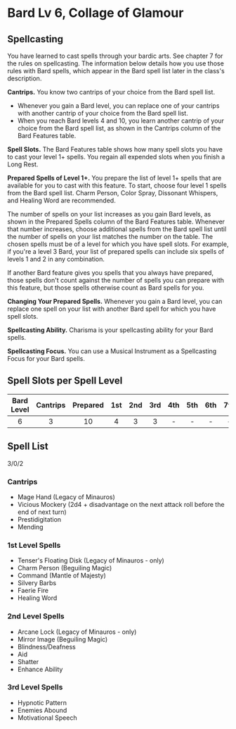 # Bard Lv 6, Collage of Glamour

## Spellcasting

You have learned to cast spells through your bardic arts. See chapter 7 for the rules on spellcasting. The information below details how you use those rules with Bard spells, which appear in the Bard spell list later in the class's description.

**Cantrips.** You know two cantrips of your choice from the Bard spell list.
- Whenever you gain a Bard level, you can replace one of your cantrips with another cantrip of your choice from the Bard spell list.
- When you reach Bard levels 4 and 10, you learn another cantrip of your choice from the Bard spell list, as shown in the Cantrips column of the Bard Features table.

**Spell Slots.** The Bard Features table shows how many spell slots you have to cast your level 1+ spells. You regain all expended slots when you finish a Long Rest.

**Prepared Spells of Level 1+.** You prepare the list of level 1+ spells that are available for you to cast with this feature. To start, choose four level 1 spells from the Bard spell list. Charm Person, Color Spray, Dissonant Whispers, and Healing Word are recommended.

The number of spells on your list increases as you gain Bard levels, as shown in the Prepared Spells column of the Bard Features table. Whenever that number increases, choose additional spells from the Bard spell list until the number of spells on your list matches the number on the table. The chosen spells must be of a level for which you have spell slots. For example, if you're a level 3 Bard, your list of prepared spells can include six spells of levels 1 and 2 in any combination.

If another Bard feature gives you spells that you always have prepared, those spells don't count against the number of spells you can prepare with this feature, but those spells otherwise count as Bard spells for you.

**Changing Your Prepared Spells.** Whenever you gain a Bard level, you can replace one spell on your list with another Bard spell for which you have spell slots.

**Spellcasting Ability.** Charisma is your spellcasting ability for your Bard spells.

**Spellcasting Focus.** You can use a Musical Instrument as a Spellcasting Focus for your Bard spells.

## Spell Slots per Spell Level

| Bard Level | Cantrips | Prepared | 1st | 2nd | 3rd | 4th | 5th | 6th | 7th | 8th | 9th |
|:----------:|:--------:|:--------:|:---:|:---:|:---:|:---:|:---:|:---:|:---:|:---:|:---:|
|     6      |    3     |    10    |  4  |  3  |  3  |  -  |  -  |  -  |  -  |  -  |  -  |

## Spell List

3/0/2

### Cantrips

- Mage Hand (Legacy of Minauros)
- Vicious Mockery (2d4 + disadvantage on the next attack roll before the end of next turn)
- Prestidigitation
- Mending

### 1st Level Spells

- Tenser's Floating Disk (Legacy of Minauros - only)
- Charm Person (Beguiling Magic)
- Command (Mantle of Majesty)
- Silvery Barbs
- Faerie Fire
- Healing Word

### 2nd Level Spells

- Arcane Lock (Legacy of Minauros - only)
- Mirror Image (Beguiling Magic)
- Blindness/Deafness <!--anti-mage-->
- Aid
- Shatter
- Enhance Ability

### 3rd Level Spells

- Hypnotic Pattern
- Enemies Abound
- Motivational Speech
